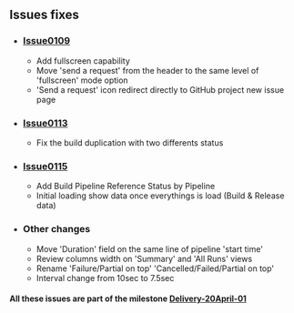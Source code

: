 ## Issues fixes

- ### [Issue0109](https://github.com/expertasolutions/VstsDashboard/Delivery-20April-01/issues/109)
  - Add fullscreen capability
  - Move 'send a request' from the header to the same level of 'fullscreen' mode option
  - 'Send a request' icon redirect directly to GitHub project new issue page

- ### [Issue0113](https://github.com/expertasolutions/VstsDashboard/Delivery-20April-01/issues/113)
  - Fix the build duplication with two differents status

- ### [Issue0115](https://github.com/expertasolutions/VstsDashboard/Delivery-20April-01/issues/115)
  - Add Build Pipeline Reference Status by Pipeline
  - Initial loading show data once everythings is load (Build & Release data)

- ### Other changes
  - Move 'Duration' field on the same line of pipeline 'start time'
  - Review columns width on 'Summary' and 'All Runs' views
  - Rename 'Failure/Partial on top' 'Cancelled/Failed/Partial on top'
  - Interval change from 10sec to 7.5sec

#### All these issues are part of the milestone [Delivery-20April-01](https://github.com/expertasolutions/VstsDashboard/milestone/2)